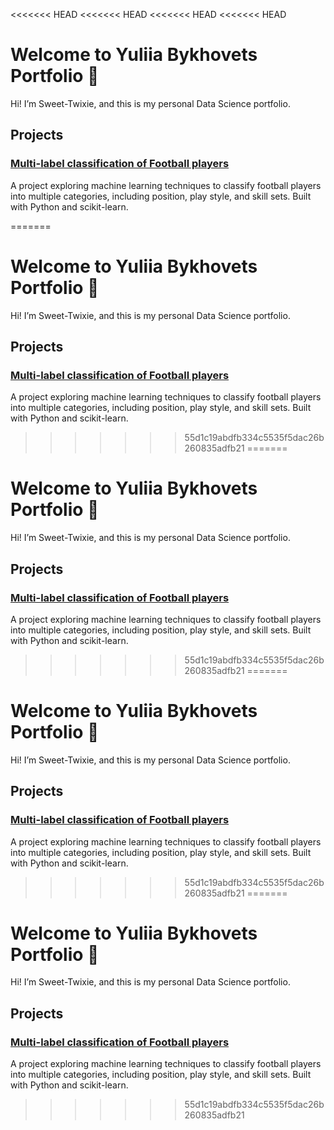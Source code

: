 <<<<<<< HEAD
<<<<<<< HEAD
<<<<<<< HEAD
<<<<<<< HEAD
# Welcome to Yuliia Bykhovets Portfolio 👋

Hi! I’m Sweet-Twixie, and this is my personal Data Science portfolio.

## Projects

### [Multi-label classification of Football players](project-football.md)

A project exploring machine learning techniques to classify football players into multiple categories, including position, play style, and skill sets. Built with Python and scikit-learn.

=======
# Welcome to Yuliia Bykhovets Portfolio 👋

Hi! I’m Sweet-Twixie, and this is my personal Data Science portfolio.

## Projects

### [Multi-label classification of Football players](project-football.md)

A project exploring machine learning techniques to classify football players into multiple categories, including position, play style, and skill sets. Built with Python and scikit-learn.

>>>>>>> 55d1c19abdfb334c5535f5dac26b260835adfb21
=======
# Welcome to Yuliia Bykhovets Portfolio 👋

Hi! I’m Sweet-Twixie, and this is my personal Data Science portfolio.

## Projects

### [Multi-label classification of Football players](project-football.md)

A project exploring machine learning techniques to classify football players into multiple categories, including position, play style, and skill sets. Built with Python and scikit-learn.

>>>>>>> 55d1c19abdfb334c5535f5dac26b260835adfb21
=======
# Welcome to Yuliia Bykhovets Portfolio 👋

Hi! I’m Sweet-Twixie, and this is my personal Data Science portfolio.

## Projects

### [Multi-label classification of Football players](project-football.md)

A project exploring machine learning techniques to classify football players into multiple categories, including position, play style, and skill sets. Built with Python and scikit-learn.

>>>>>>> 55d1c19abdfb334c5535f5dac26b260835adfb21
=======
# Welcome to Yuliia Bykhovets Portfolio 👋

Hi! I’m Sweet-Twixie, and this is my personal Data Science portfolio.

## Projects

### [Multi-label classification of Football players](project-football.md)

A project exploring machine learning techniques to classify football players into multiple categories, including position, play style, and skill sets. Built with Python and scikit-learn.

>>>>>>> 55d1c19abdfb334c5535f5dac26b260835adfb21
